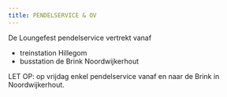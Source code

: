 ```yaml
---
title: PENDELSERVICE & OV
---
```

De Loungefest pendelservice vertrekt vanaf

* treinstation Hillegom
* busstation de Brink Noordwijkerhout

LET OP: op vrijdag enkel pendelservice vanaf en naar de Brink in Noordwijkerhout.